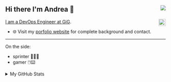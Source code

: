 ## Hi there I'm Andrea 👋 <img src = "https://gpvc.arturio.dev/arogan178" align = "right" >
 <a href="https://www.linkedin.com/in/andrea-bugeja" target="_blank" rel="nofollow"><img align="right" alt="Andrea's Linkdein" width="22px" src="https://cdn.jsdelivr.net/npm/simple-icons@v3/icons/linkedin.svg" />

I am a DevOps Engineer at [GiG](https://www.gig.com/). 

- 🌐 Visit my [porfolio website](https://www.andreabugeja.me) for complete background and contact.
----
On the side: 
  - sprinter 🏃🏽‍♂️
  - gamer 🖱️⌨️

<details>
<summary>My GitHub Stats</summary>
<p align = "center">
  <img src = "https://github-readme-stats.vercel.app/api?username=arogan178&theme=dark&hide_border=false&count_private=true" width = 320>
  <img src = "https://github-readme-streak-stats.herokuapp.com?user=arogan178&theme=dark&hide_border=false&count_private=true" width = 350>
  <img src = "https://github-readme-stats.vercel.app/api/top-langs/?username=arogan178&layout=compact&theme=dark" width = 300>
</p>
</details>
